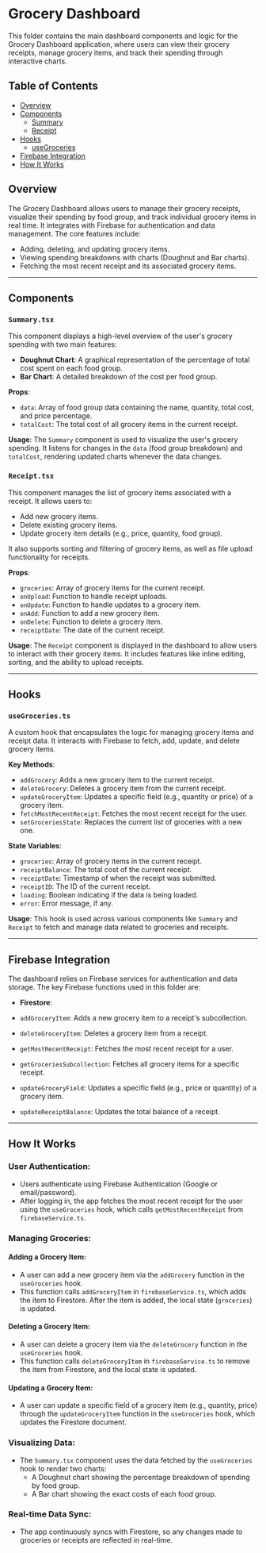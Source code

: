 # Grocery Dashboard

This folder contains the main dashboard components and logic for the Grocery Dashboard application,
where users can view their grocery receipts, manage grocery items,
and track their spending through interactive charts.

## Table of Contents

- [Overview](#overview)
- [Components](#components)
  - [Summary](#summary)
  - [Receipt](#receipt)
- [Hooks](#hooks)
  - [useGroceries](#usegroceries)
- [Firebase Integration](#firebase-integration)
- [How It Works](#how-it-works)

## Overview

The Grocery Dashboard allows users to manage their grocery receipts,
visualize their spending by food group, and track individual grocery items in real time.
It integrates with Firebase for authentication and data management.
The core features include:

- Adding, deleting, and updating grocery items.
- Viewing spending breakdowns with charts (Doughnut and Bar
  charts).
- Fetching the most recent receipt and its associated grocery
  items.

---

## Components

### `Summary.tsx`

This component displays a high-level overview of the
user's grocery spending with two main features:

- **Doughnut Chart**: A graphical representation of the
  percentage of total cost spent on each food group.
- **Bar Chart**: A detailed breakdown of the cost per food
  group.

**Props**:

- `data`: Array of food group data containing the
  name, quantity, total cost, and price percentage.
- `totalCost`: The total cost of all grocery items in
  the current receipt.

**Usage**:
The `Summary` component is used to visualize the
user's grocery spending. It listens for changes in
the `data` (food group breakdown) and `totalCost`,
rendering updated charts whenever the data
changes.

### `Receipt.tsx`

This component manages the list of grocery items associated with a receipt.
It allows users to:

- Add new grocery items.
- Delete existing grocery items.
- Update grocery item details (e.g., price, quantity, food group).

It also supports sorting and filtering of grocery items, as well as file
upload functionality for receipts.

**Props**:

- `groceries`: Array of grocery items for the current receipt.
- `onUpload`: Function to handle receipt uploads.
- `onUpdate`: Function to handle updates to a grocery item.
- `onAdd`: Function to add a new grocery item.
- `onDelete`: Function to delete a grocery item.
- `receiptDate`: The date of the current receipt.

**Usage**:
The `Receipt` component is displayed in the dashboard to allow users to
interact with their grocery items. It includes features like inline editing,
sorting, and the ability to upload receipts.

---

## Hooks

### `useGroceries.ts`

A custom hook that encapsulates the logic for managing grocery items and receipt data.
It interacts with Firebase to fetch, add, update, and delete grocery items.

**Key Methods**:

- `addGrocery`: Adds a new grocery item to the current receipt.
- `deleteGrocery`: Deletes a grocery item from the current receipt.
- `updateGroceryItem`: Updates a specific field (e.g., quantity or price) of a grocery item.
- `fetchMostRecentReceipt`: Fetches the most recent receipt for the user.
- `setGroceriesState`: Replaces the current list of groceries with a new one.

**State Variables**:

- `groceries`: Array of grocery items in the current receipt.
- `receiptBalance`: The total cost of the current receipt.
- `receiptDate`: Timestamp of when the receipt was submitted.
- `receiptID`: The ID of the current receipt.
- `loading`: Boolean indicating if the data is being loaded.
- `error`: Error message, if any.

**Usage**:
This hook is used across various components like `Summary` and `Receipt` to fetch
and manage data related to groceries and receipts.

---

## Firebase Integration

The dashboard relies on Firebase services for authentication and data storage.
The key Firebase functions used in this folder are:

- **Firestore**:

- `addGroceryItem`: Adds a new grocery item to a receipt's subcollection.
- `deleteGroceryItem`: Deletes a grocery item from a receipt.
- `getMostRecentReceipt`: Fetches the most recent receipt for a user.
- `getGroceriesSubcollection`: Fetches all grocery items for a specific receipt.
- `updateGroceryField`: Updates a specific field (e.g., price or quantity) of a grocery item.
- `updateReceiptBalance`: Updates the total balance of a receipt.

---

## How It Works

### User Authentication:

- Users authenticate using Firebase Authentication (Google or email/password).
- After logging in, the app fetches the most recent receipt for the user using
  the `useGroceries` hook, which calls `getMostRecentReceipt` from `firebaseService.ts`.

### Managing Groceries:

#### Adding a Grocery Item:

- A user can add a new grocery item via the `addGrocery` function in the `useGroceries` hook.
- This function calls `addGroceryItem` in `firebaseService.ts`, which adds the item to Firestore.
  After the item is added, the local state (`groceries`) is updated.

#### Deleting a Grocery Item:

- A user can delete a grocery item via the `deleteGrocery` function in the `useGroceries` hook.
- This function calls `deleteGroceryItem` in `firebaseService.ts` to
  remove the item from Firestore, and the local state is updated.

#### Updating a Grocery Item:

- A user can update a specific field of a grocery item (e.g., quantity, price)
  through the `updateGroceryItem` function in the `useGroceries` hook,
  which updates the Firestore document.

### Visualizing Data:

- The `Summary.tsx` component uses the data fetched by the `useGroceries` hook to render two charts:
  - A Doughnut chart showing the percentage breakdown of spending by food group.
  - A Bar chart showing the exact costs of each food group.

### Real-time Data Sync:

- The app continuously syncs with Firestore, so any changes made to groceries or receipts are reflected in real-time.
